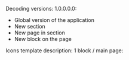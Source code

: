 
Decoding versions:
1.0.0.0.0:
- Global version of the application
- New section
- New page in section
- New block on the page


Icons template description:
    1 block / main page:
    
